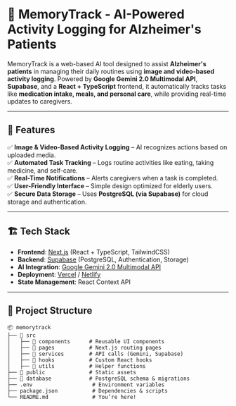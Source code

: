 # 🧠 MemoryTrack - AI-Powered Activity Logging for Alzheimer's Patients

MemoryTrack is a web-based AI tool designed to assist **Alzheimer's patients** in managing their daily routines using **image and video-based activity logging**. Powered by **Google Gemini 2.0 Multimodal API**, **Supabase**, and a **React + TypeScript** frontend, it automatically tracks tasks like **medication intake, meals, and personal care**, while providing real-time updates to caregivers.  

---

## 🚀 Features

✅ **Image & Video-Based Activity Logging** – AI recognizes actions based on uploaded media.  
✅ **Automated Task Tracking** – Logs routine activities like eating, taking medicine, and self-care.  
✅ **Real-Time Notifications** – Alerts caregivers when a task is completed.  
✅ **User-Friendly Interface** – Simple design optimized for elderly users.  
✅ **Secure Data Storage** – Uses **PostgreSQL (via Supabase)** for cloud storage and authentication.  

---

## 🏗️ Tech Stack

- **Frontend**: [Next.js](https://nextjs.org/) (React + TypeScript, TailwindCSS)  
- **Backend**: [Supabase](https://supabase.com/) (PostgreSQL, Authentication, Storage)  
- **AI Integration**: [Google Gemini 2.0 Multimodal API](https://ai.google.dev/gemini-api)  
- **Deployment**: [Vercel](https://vercel.com/) / [Netlify](https://www.netlify.com/)  
- **State Management**: React Context API  

---

## 📂 Project Structure

```plaintext
📦 memorytrack
├── 📂 src
│   ├── 📂 components      # Reusable UI components
│   ├── 📂 pages           # Next.js routing pages
│   ├── 📂 services        # API calls (Gemini, Supabase)
│   ├── 📂 hooks           # Custom React hooks
│   ├── 📂 utils           # Helper functions
├── 📂 public              # Static assets
├── 📂 database            # PostgreSQL schema & migrations
├── .env                   # Environment variables
├── package.json           # Dependencies & scripts
└── README.md              # You’re here!
